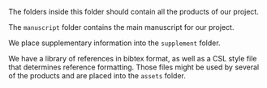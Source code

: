 The folders inside this folder should contain all the products of our project.

The `manuscript` folder contains the main manuscript for our project.

We place supplementary information into the `supplement` folder.

We have a library of references in bibtex format, as well as a CSL style file that determines reference formatting. Those files might be used by several of the products and are placed into the `assets` folder.
